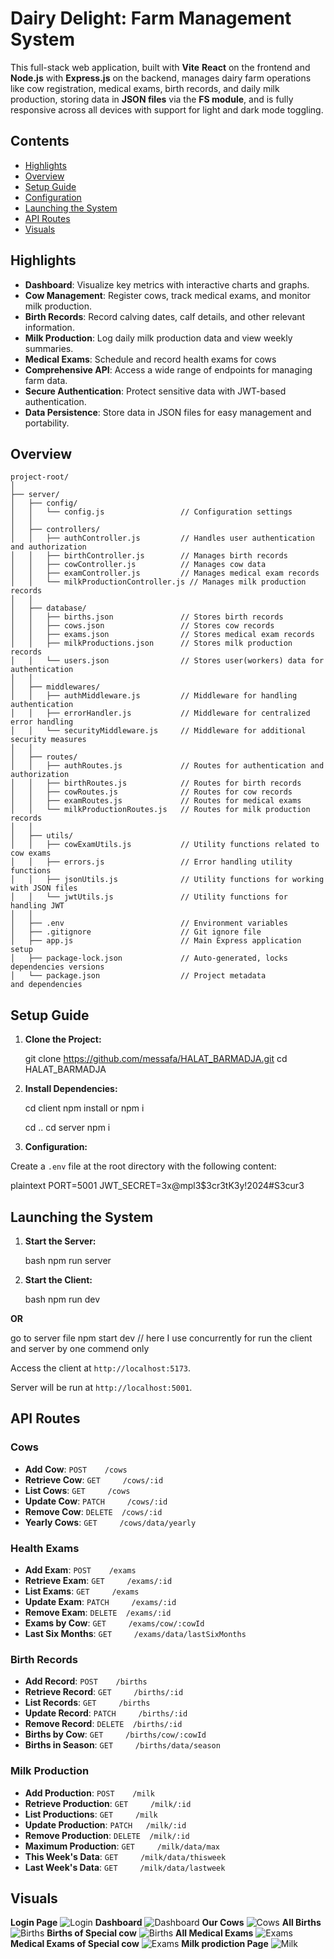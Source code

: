 # Dairy Delight: Farm Management System

This full-stack web application, built with **Vite** **React** on the frontend and **Node.js** with **Express.js** on the backend, manages dairy farm operations like cow registration, medical exams, birth records, and daily milk production, storing data in **JSON files** via the **FS module**, and is fully responsive across all devices with support for light and dark mode toggling.

## Contents

- [Highlights](#highlights)
- [Overview](#overview)
- [Setup Guide](#setup-guide)
- [Configuration](#configuration)
- [Launching the System](#launching-the-system)
- [API Routes](#api-routes)
- [Visuals](#visuals)

## Highlights

- **Dashboard**: Visualize key metrics with interactive charts and graphs.
- **Cow Management**: Register cows, track medical exams, and monitor milk production.
- **Birth Records**: Record calving dates, calf details, and other relevant information.
- **Milk Production**: Log daily milk production data and view weekly summaries.
- **Medical Exams**: Schedule and record health exams for cows 
- **Comprehensive API**: Access a wide range of endpoints for managing farm data.
- **Secure Authentication**: Protect sensitive data with JWT-based authentication.
- **Data Persistence**: Store data in JSON files for easy management and portability.

## Overview
```
project-root/
│
├── server/
│   ├── config/
│   │   └── config.js                 // Configuration settings 
│   │
│   ├── controllers/
│   │   ├── authController.js         // Handles user authentication and authorization
│   │   ├── birthController.js        // Manages birth records
│   │   ├── cowController.js          // Manages cow data
│   │   ├── examController.js         // Manages medical exam records
│   │   └── milkProductionController.js // Manages milk production records
│   │
│   ├── database/
│   │   ├── births.json               // Stores birth records
│   │   ├── cows.json                 // Stores cow records
│   │   ├── exams.json                // Stores medical exam records
│   │   ├── milkProductions.json      // Stores milk production records
│   │   └── users.json                // Stores user(workers) data for authentication
│   │
│   ├── middlewares/
│   │   ├── authMiddleware.js         // Middleware for handling authentication
│   │   ├── errorHandler.js           // Middleware for centralized error handling
│   │   └── securityMiddleware.js     // Middleware for additional security measures
│   │
│   ├── routes/
│   │   ├── authRoutes.js             // Routes for authentication and authorization
│   │   ├── birthRoutes.js            // Routes for birth records
│   │   ├── cowRoutes.js              // Routes for cow records
│   │   ├── examRoutes.js             // Routes for medical exams
│   │   └── milkProductionRoutes.js   // Routes for milk production records
│   │
│   ├── utils/
│   │   ├── cowExamUtils.js           // Utility functions related to cow exams
│   │   ├── errors.js                 // Error handling utility functions
│   │   ├── jsonUtils.js              // Utility functions for working with JSON files
│   │   └── jwtUtils.js               // Utility functions for handling JWT 
│   │
│   ├── .env                          // Environment variables
│   ├── .gitignore                    // Git ignore file
│   ├── app.js                        // Main Express application setup
│   ├── package-lock.json             // Auto-generated, locks dependencies versions
│   └── package.json                  // Project metadata and dependencies
```

## Setup Guide

1. **Clone the Project:**

   git clone https://github.com/messafa/HALAT_BARMADJA.git
   cd HALAT_BARMADJA
   

2. **Install Dependencies:**

   cd client
   npm install  or  npm i

   cd ..
   cd server 
   npm i
   

3. **Configuration:**

Create a `.env` file at the root directory with the following content:

plaintext
PORT=5001
JWT_SECRET=3x@mpl3$3cr3tK3y!2024#S3cur3


## Launching the System

1. **Start the Server:**

   bash
   npm run server

2. **Start the Client:**

   bash
   npm run dev

**OR**
  
  go to server file
  npm start dev     // here I use concurrently for run the client and server by one commend only
   

Access the client at `http://localhost:5173`.

Server will be run at `http://localhost:5001`.

## API Routes

### Cows

- **Add Cow**:       `POST    /cows`
- **Retrieve Cow**:  `GET     /cows/:id`
- **List Cows**:     `GET     /cows`
- **Update Cow**:    `PATCH     /cows/:id`
- **Remove Cow**:    `DELETE  /cows/:id`
- **Yearly Cows**:   `GET     /cows/data/yearly`

### Health Exams

- **Add Exam**:         `POST    /exams`
- **Retrieve Exam**:    `GET     /exams/:id`
- **List Exams**:       `GET     /exams`
- **Update Exam**:      `PATCH     /exams/:id`
- **Remove Exam**:      `DELETE  /exams/:id`
- **Exams by Cow**:     `GET     /exams/cow/:cowId`
- **Last Six Months**:  `GET     /exams/data/lastSixMonths`

### Birth Records

- **Add Record**:       `POST    /births`
- **Retrieve Record**:  `GET     /births/:id`
- **List Records**:     `GET     /births`
- **Update Record**:    `PATCH     /births/:id`
- **Remove Record**:    `DELETE  /births/:id`
- **Births by Cow**:    `GET     /births/cow/:cowId`
- **Births in Season**: `GET     /births/data/season`


### Milk Production

- **Add Production**:       `POST    /milk`     
- **Retrieve Production**:  `GET     /milk/:id`
- **List Productions**:     `GET     /milk`
- **Update Production**:    `PATCH   /milk/:id`
- **Remove Production**:    `DELETE  /milk/:id`
- **Maximum Production**:   `GET     /milk/data/max`
- **This Week's Data**:     `GET     /milk/data/thisweek`
- **Last Week's Data**:     `GET     /milk/data/lastweek`

## Visuals

**Login Page**
![Login](./screenshots/login.png)
**Dashboard**
![Dashboard](./screenshots/dashboard.png)
**Our Cows**
![Cows](./screenshots/cows.png)
**All Births**
![Births](./screenshots/births-1.png)
**Births of Special cow**
![Births](./screenshots/births-2.png)
**All Medical Exams**
![Exams](./screenshots/exams-1.png)
**Medical Exams of Special cow**
![Exams](./screenshots/exams-2.png)
**Milk prodiction Page**
![Milk](./screenshots/milk.png)